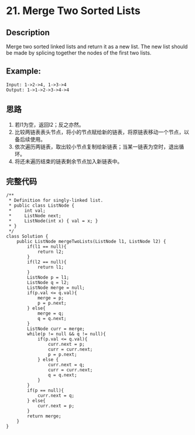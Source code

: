 # 21. Merge Two Sorted Lists
## Description
Merge two sorted linked lists and return it as a new list. The new list should be made by splicing together the nodes of the first two lists.
## Example:
	Input: 1->2->4, 1->3->4
	Output: 1->1->2->3->4->4
## 思路
1. 若l1为空，返回l2；反之亦然。
2. 比较两链表表头节点，将小的节点赋给新的链表，将原链表移动一个节点，以备后续使用。
3. 依次遍历两链表，取出较小节点复制给新链表；当某一链表为空时，退出循环。
4. 将还未遍历结束的链表剩余节点加入新链表中。
## 完整代码
	/**
	 * Definition for singly-linked list.
	 * public class ListNode {
	 *     int val;
	 *     ListNode next;
	 *     ListNode(int x) { val = x; }
	 * }
	 */
	class Solution {
	    public ListNode mergeTwoLists(ListNode l1, ListNode l2) {
	        if(l1 == null){
	            return l2;
	        }
	        if(l2 == null){
	            return l1;
	        }
	        ListNode p = l1;
	        ListNode q = l2;
	        ListNode merge = null;
	        if(p.val <= q.val){
	            merge = p;
	            p = p.next;
	        } else{
	            merge = q;
	            q = q.next;
	        }
	        ListNode curr = merge;
	        while(p != null && q != null){
	            if(p.val <= q.val){
	                curr.next = p;
	                curr = curr.next;
	                p = p.next;
	            } else {
	                curr.next = q;
	                curr = curr.next;
	                q = q.next;
	            }
	        }
	        if(p == null){
	            curr.next = q;
	        } else{
	            curr.next = p;
	        }
	        return merge;
	    }
	}
